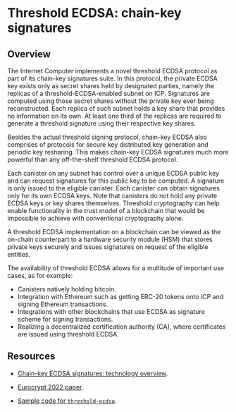 # Threshold ECDSA: chain-key signatures

## Overview
The Internet Computer implements a novel threshold ECDSA protocol as part of its chain-key signatures suite. In this protocol, the private ECDSA key exists only as secret shares held by designated parties, namely the replicas of a threshold-ECDSA-enabled subnet on ICP. Signatures are computed using those secret shares without the private key ever being reconstructed. Each replica of such subnet holds a key share that provides no information on its own. At least one third of the replicas are required to generate a threshold signature using their respective key shares. 

Besides the actual threshold signing protocol, chain-key ECDSA also comprises of protocols for secure key distributed key generation and periodic key resharing. This makes chain-key ECDSA signatures much more powerful than any off-the-shelf threshold ECDSA protocol.

Each canister on any subnet has control over a unique ECDSA public key and can request signatures for this public key to be computed. A signature is only issued to the eligible canister. Each canister can obtain signatures only for its own ECDSA keys. Note that canisters do not hold any private ECDSA keys or key shares themselves. Threshold cryptography can help enable functionality in the trust model of a blockchain that would be impossible to achieve with conventional cryptography alone.

A threshold ECDSA implementation on a blockchain can be viewed as the on-chain counterpart to a hardware security module (HSM) that stores private keys securely and issues signatures on request of the eligible entities.

The availability of threshold ECDSA allows for a multitude of important use cases, as for example:
-   Canisters natively holding bitcoin.
-   Integration with Ethereum such as getting ERC-20 tokens onto ICP and signing Ethereum transactions.
-   Integrations with other blockchains that use ECDSA as signature scheme for signing transactions.
-   Realizing a decentralized certification authority (CA), where certificates are issued using threshold ECDSA.

## Resources
- [Chain-key ECDSA signatures: technology overview](./t-ecdsa-how-it-works.md).

- [Eurocrypt 2022 paper](https://eprint.iacr.org/2021/1330).

- [Sample code for `threshold-ecdsa`](https://github.com/dfinity/examples/tree/master/motoko/threshold-ecdsa).

